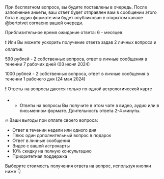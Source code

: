 При бесплатном вопросе, вы будите поставлены в очередь. После заполнение анкеты, ваш ответ будет отправлен вам в сообщении этого бота в аудио формате или будет опубликован в открытом канале @bertotvet согласно вашей очереди.

Приблизительное время ожидание ответа: 6 - месяцев

❗️ Или Вы можете ускорить получение ответа задав 2 личных вопроса и оплатив:

590 рублей - 2 собственных вопроса, ответ в личные сообщения в течении 7 рабочих дней (03 июня 2024)

1000 рублей - 2 собственных вопроса, ответ в личные сообщения в течении 1 рабочего дня (24 мая 2024)

❗️ Ответы на вопросы даются только по одной астрологической
карте

* - Ответы на вопросы Вы получите в этом чате в видео, аудио или в письменном формате. Длительность ответа 2-4 минуты.

🔥 Ваши выгоды при оплате своего вопроса:

- Ответ в течении недели или одного дня
- Плюс один дополнительный вопрос в подарок
- Ответ в личные сообщения
- Видео с вашей астрокарты
- 10% скидку на полную консультацию
- Приоритетная поддержка

Выберите стоимость получения ответа на вопрос, используя кнопки ниже 👇